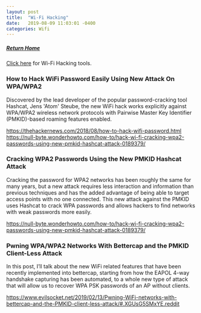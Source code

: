 ```yaml
---
layout: post
title:  "Wi-Fi Hacking"
date:   2019-08-09 11:03:01 -0400
categories: Wifi
---
```

##### [Return Home](https://thegetch.github.io/penetration/testing/resources/2019/08/09/Home/)

[Click here](https://thegetch.github.io/PenetrationTestingResources/WiFiHackingTools) for Wi-Fi Hacking tools.

### How to Hack WiFi Password Easily Using New Attack On WPA/WPA2

Discovered by the lead developer of the popular password-cracking tool Hashcat, Jens 'Atom' Steube, the new WiFi hack works explicitly against WPA/WPA2 wireless network protocols with Pairwise Master Key Identifier (PMKID)-based roaming features enabled.

<https://thehackernews.com/2018/08/how-to-hack-wifi-password.html>
<https://null-byte.wonderhowto.com/how-to/hack-wi-fi-cracking-wpa2-passwords-using-new-pmkid-hashcat-attack-0189379/>

### Cracking WPA2 Passwords Using the New PMKID Hashcat Attack 

Cracking the password for WPA2 networks has been roughly the same for many years, but a new attack requires less interaction and information than previous techniques and has the added advantage of being able to target access points with no one connected. This new attack against the PMKID uses Hashcat to crack WPA passwords and allows hackers to find networks with weak passwords more easily.
 
<https://null-byte.wonderhowto.com/how-to/hack-wi-fi-cracking-wpa2-passwords-using-new-pmkid-hashcat-attack-0189379/>

### Pwning WPA/WPA2 Networks With Bettercap and the PMKID Client-Less Attack 

In this post, I’ll talk about the new WiFi related features that have been recently implemented into bettercap, starting from how the EAPOL 4-way handshake capturing has been automated, to a whole new type of attack that will allow us to recover WPA PSK passwords of an AP without clients.

<https://www.evilsocket.net/2019/02/13/Pwning-WiFi-networks-with-bettercap-and-the-PMKID-client-less-attack/#.XGUsG5SMxYE.reddit>
